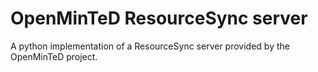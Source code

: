 OpenMinTeD ResourceSync server
======================================

A python implementation of a ResourceSync server provided by the OpenMinTeD
project.